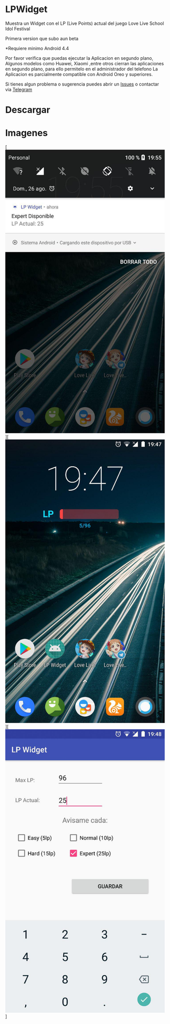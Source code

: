 # LPWidget
Muestra un Widget con el LP (Live Points) actual del juego Love Live School Idol Festival

Primera version que subo aun beta

*Requiere minimo Android 4.4

Por favor verifica que puedas ejecutar la Aplicacion en segundo plano, Algunos modelos como Huawei, Xiaomi ,entre otros cierran las aplicaciones en segundo plano, para ello permitelo en el administrador del  telefono
La Aplicacion es parcialmente compatible con Android Oreo y superiores.

Si tienes algun problema o sugerencia puedes abrir un [Issues](https://github.com/Maralexbar/LPWidget/issues) o contactar via [Telegram](https://t.me/otakuposer)

# Descargar



# Imagenes

[![Imagen1](img1.jpg?raw=true)][![Imagen2](img2.jpg?raw=true)][![Imagen3](img3.jpg?raw=true)]



